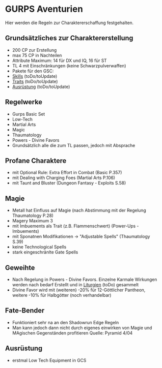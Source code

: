 # GURPS Aventurien 

Hier werden die Regeln zur Charaktererschaffung festgehalten.

## Grundsätzliches zur Charaktererstellung

- 200 CP zur Erstellung
- max 75 CP in Nachteilen
- Attribute Maximum: 14 für DX und IQ, 16 für ST
- TL 4 mit Einschränkungen (keine Schwarzpulverwaffen)
- Pakete für den GSC:
- [Skills](Pakete/Skills.md) (toDo/toUpdate)
- [Traits](Pakete/Traits.md) (toDo/toUpdate)
- [Ausrüstung](Pakete/Ausrüstung.md) (toDo/toUpdate)


## Regelwerke

- Gurps Basic Set
- Low-Tech
- Martial Arts
- Magic
- Thaumatology
- Powers - Divine Favors
- Grundsätzlich alle die zum TL passen, jedoch mit Absprache 


## Profane Charaktere

- mit Optional Rule: Extra Effort in Combat (Basic P.357)
- mit Dealing with Charging Foes (Martial Arts P.106)
- mit Taunt and Bluster (Dungeon Fantasy - Exploits S.58)



## Magie

- Metall hat Einfluss auf Magie (nach Abstimmung mit der Regelung Thaumatology P.28)
- Magery Maximum 3
- mit Imbuements als Trait (z.B. Flammenschwert) (Power-Ups - Imbuements)
- mit Sponatnen Modifikationen -> "Adjustable Spells" (Thaumatology S.39)
- keine Technological Spells
- stark eingeschränlte Gate Spells


## Geweihte

- Nach Regelung in Powers - Divine Favors. Einzelne Karmale Wirkungen werden nach bedarf Erstellt und in [Liturgien](Geweihte/Liturgien.md) (toDo) gesammelt
- Divine Favor wird mit (weiteren) -20% für 12-Göttlicher Pantheon, weitere -10% für Halbgötter (noch verhandelbar)

## Fate-Bender

- Funktioniert sehr na an den Shadowrun Edge Regeln
- Man kann jedoch dann nicht durch eigenes einwirken von Magie und MAgischen Gegenständen profitieren
 Quelle: Pyramid 4/04

 ## Ausrüstung

 - erstmal Low Tech Equipment in GCS
